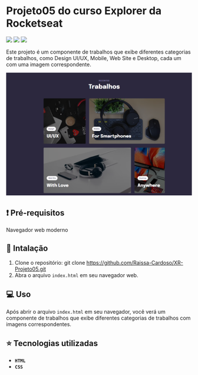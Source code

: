 # Projeto05 do curso Explorer da Rocketseat
<p>
    <img src="http://img.shields.io/static/v1?label=LICENSE&message=MIT&color=green"/>
    <img src="http://img.shields.io/static/v1?label=VERSION&message=2.0&color=blue"/>
    <img src="http://img.shields.io/static/v1?label=STATUS&message=DEPLOY&color=orange"/>
</p>

Este projeto é um componente de trabalhos que exibe diferentes categorias de trabalhos, como Design UI/UX, Mobile, Web Site e Desktop, cada um com uma imagem correspondente.

![Imagem do página inicial do projeto](./assets/XR-Projeto05.png)

## :exclamation: Pré-requisitos

Navegador web moderno

## :hammer: Intalação

1. Clone o repositório: git clone https://github.com/Raissa-Cardoso/XR-Projeto05.git
2. Abra o arquivo `index.html` em seu navegador web.

## :computer: Uso

Após abrir o arquivo `index.html` em seu navegador, você verá um componente de trabalhos que exibe diferentes categorias de trabalhos com imagens correspondentes.


## :star: Tecnologias utilizadas

- **`HTML`**
- **`CSS`**
